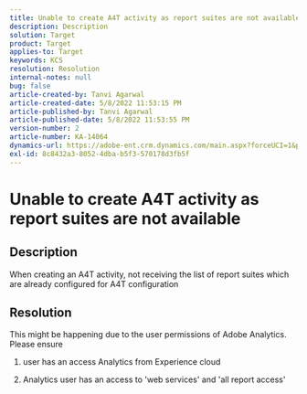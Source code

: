 ```yaml
---
title: Unable to create A4T activity as report suites are not available
description: Description
solution: Target
product: Target
applies-to: Target
keywords: KCS
resolution: Resolution
internal-notes: null
bug: false
article-created-by: Tanvi Agarwal
article-created-date: 5/8/2022 11:53:15 PM
article-published-by: Tanvi Agarwal
article-published-date: 5/8/2022 11:53:55 PM
version-number: 2
article-number: KA-14064
dynamics-url: https://adobe-ent.crm.dynamics.com/main.aspx?forceUCI=1&pagetype=entityrecord&etn=knowledgearticle&id=45a49200-2acf-ec11-a7b5-0022480a8d10
exl-id: 8c8432a3-8052-4dba-b5f3-570178d3fb5f
---
```

# Unable to create A4T activity as report suites are not available

## Description


When creating an A4T activity, not receiving the list of report suites which are already configured for A4T configuration


## Resolution


This might be happening due to the user permissions of Adobe Analytics. Please ensure

1. user has an access Analytics from Experience cloud

2. Analytics user has an access to 'web services' and 'all report access'
